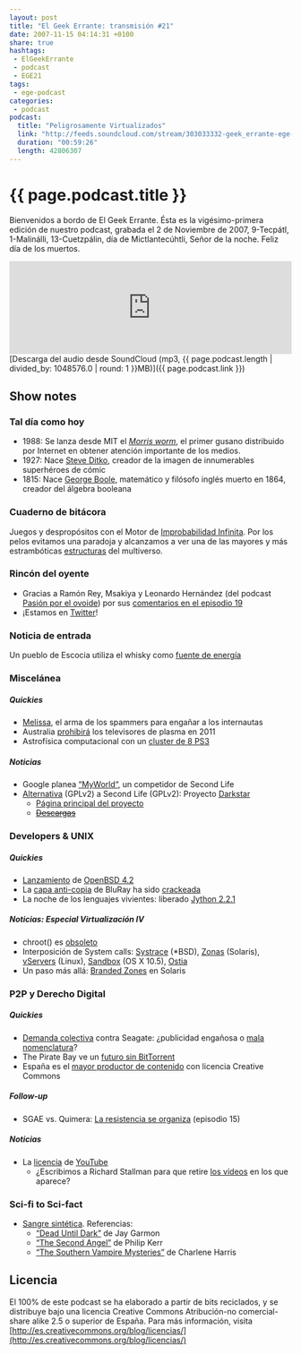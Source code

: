 ```yaml
---
layout: post
title: "El Geek Errante: transmisión #21"
date: 2007-11-15 04:14:31 +0100
share: true
hashtags:
 - ElGeekErrante
 - podcast
 - EGE21
tags:
 - ege-podcast
categories:
 - podcast
podcast:
  title: "Peligrosamente Virtualizados"
  link: "http://feeds.soundcloud.com/stream/303033332-geek_errante-ege-podcast-ep21.mp3"
  duration: "00:59:26"
  length: 42806307
---
```


# {{ page.podcast.title }}
Bienvenidos a bordo de El Geek Errante. Ésta es la vigésimo-primera edición de nuestro podcast, grabada el 2 de Noviembre de 2007, 9-Tecpátl, 1-Malinálli, 13-Cuetzpálin, día de Mictlantecúhtli, Señor de la noche. Feliz día de los muertos.

<iframe width="100%" height="166" scrolling="no" frameborder="no" src="https://w.soundcloud.com/player/?url=https%3A//api.soundcloud.com/tracks/303033332&amp;color=ff5500&amp;auto_play=false&amp;hide_related=false&amp;show_comments=true&amp;show_user=true&amp;show_reposts=false"></iframe>
[Descarga del audio desde SoundCloud (mp3, {{ page.podcast.length | divided_by: 1048576.0 | round: 1 }}MB)]({{ page.podcast.link }})

## Show notes

### Tal día como hoy
- 1988: Se lanza desde MIT el [*Morris worm*](https://en.wikipedia.org/wiki/Morris_worm), el primer gusano distribuido por Internet en obtener atención importante de los medios.
- 1927: Nace [Steve Ditko](http://steveditko.com/), creador de la imagen de innumerables superhéroes de cómic
- 1815: Nace [George Boole](http://www.kerryr.net/pioneers/boole.htm), matemático y filósofo inglés muerto en 1864, creador del álgebra booleana

### Cuaderno de bitácora
Juegos y despropósitos con el Motor de [Improbabilidad Infinita](http://h2g2.com/entry/A4284713). Por los pelos evitamos una paradoja y alcanzamos a ver una de las mayores y más estrambóticas [estructuras](ihttp://web.archive.org/web/20090220131159/http://dreamers.com/mundodisco/) del multiverso.

### Rincón del oyente
- Gracias a Ramón Rey, Msakiya y Leonardo Hernández (del podcast [Pasión por el ovoide](http://www.pasionporelovoide.com/podcast/archives/temporada2007/)) por sus [comentarios en el episodio 19](http://web.archive.org/web/20081216022024/http://elgeekerrante.com/ege-podcast-ep19/#comments)
- ¡Estamos en [Twitter](https://twitter.com/geek_errante)!

### Noticia de entrada
Un pueblo de Escocia utiliza el whisky como [fuente de energía](http://web.archive.org/web/20080412050953/http://www.sundayherald.com/news/heraldnews/display.var.1580515.0.scots_set_for_worlds_first_drampowered_hospital.php)

### Miscelánea

##### Quickies
- [Melissa](http://web.archive.org/web/20080706191003/http://www.geek.com/spammers-create-melissa-stripper-game/), el arma de los spammers para engañar a los internautas
- Australia [prohibirá](http://gizmodo.com/309279/australia-to-ban-all-plasmas) los televisores de plasma en 2011
- Astrofísica computacional con un [cluster de 8 PS3](http://web.archive.org/web/20090222110707/http://www.wired.com/techbiz/it/news/2007/10/ps3_supercomputer)

##### Noticias
- Google planea [“MyWorld“](http://games.slashdot.org/story/07/09/25/1437249/google-testing-my-world-second-life-rival), un competidor de Second Life
- [Alternativa](ihttp://web.archive.org/web/20080623035259/http://blogs.sun.com/kier/entry/java_if_you_thought_it) (GPLv2) a Second Life (GPLv2): Proyecto [Darkstar](http://web.archive.org/web/20090311003847/http://java.sun.com/developer/technicalArticles/Interviews/kesselman_qa.html)
    - [Página principal del proyecto](https://en.wikipedia.org/wiki/Project_Darkstar)
    - ~~[Descargas]()~~

### Developers & UNIX

##### Quickies
- [Lanzamiento](http://www.onlamp.com/pub/a/bsd/2007/11/01/whats-new-in-bsd-42.html) de [OpenBSD 4.2](https://www.openbsd.org/42.html)
- La [capa anti-copia](https://www.redfox.bz/es/anydvdhd.html) de BluRay ha sido [crackeada](http://web.archive.org/web/20090415101545/http://www.theinquirer.net/inquirer/news/438/1022438/blu-ray-bd-cracked)
- La noche de los lenguajes vivientes: liberado [Jython 2.2.1](http://www.jython.org/archive/221/archive/22/news.html)

##### Noticias: Especial Virtualización IV
- chroot() es [obsoleto](http://kerneltrap.org/Linux/Abusing_chroot)
- Interposición de System calls: [Systrace](https://www.provos.org/index.php?/plugin/tag/systrace) (\*BSD), [Zonas](http://brendangregg.com/zones.html) (Solaris), [vServers](http://linux-vserver.org/Welcome_to_Linux-VServer.org) (Linux), [Sandbox](http://lemonodor.com/archives/2007/10/sexprs_in_leopard.html) (OS X 10.5), [Ostia](http://www.isoc.org/isoc/conferences/ndss/04/proceedings/Papers/Garfinkel.pdf)
- Un paso más allá: [Branded Zones](https://en.wikipedia.org/wiki/Solaris_Containers#Branded_zones) en Solaris

### P2P y Derecho Digital

##### Quickies
- [Demanda colectiva](http://web.archive.org/web/20081010032536/http://www.diarioti.com/gate/n.php?id=15667) contra Seagate: ¿publicidad engañosa o [mala nomenclatura](https://es.wikipedia.org/wiki/Prefijo_binario)?
- The Pirate Bay ve un [futuro sin BitTorrent](https://torrentfreak.com/the-pirate-bay-sees-a-future-without-bittorrent-071030/)
- España es el [mayor productor de contenido](http://elpais.com/diario/2007/11/01/ciberpais/1193886143_850215.html) con licencia Creative Commons

##### Follow-up
- SGAE vs. Quimera: [La resistencia se organiza](http://derecho-internet.org/node/420/) (episodio 15)

##### Noticias
- La [licencia](https://www.youtube.com/t/terms?gl=ES&hl=es) de [YouTube](http://derechoynormas.blogspot.com/2007/10/youtube-y-la-lpi-todos-los-derechos.html)
    - ¿Escribimos a Richard Stallman para que retire [los vídeos](https://www.youtube.com/results?search_query=richard+stallman) en los que aparece?

### Sci-fi to Sci-fact
- [Sangre sintética](http://www.popsci.com/scitech/article/2006-11/better-blood). Referencias:
    - [“Dead Until Dark”](http://web.archive.org/web/20071120051644/http://blogs.techrepublic.com.com/geekend/?p=456) de Jay Garmon
    - [“The Second Angel”](https://en.wikipedia.org/wiki/The_Second_Angel) de Philip Kerr
    - [“The Southern Vampire Mysteries”](https://en.wikipedia.org/wiki/The_Southern_Vampire_Mysteries) de Charlene Harris

## Licencia
El 100% de este podcast se ha elaborado a partir de bits reciclados, y se distribuye bajo una licencia Creative Commons Atribución-no comercial-share alike 2.5 o superior de España. Para más información, visita [http://es.creativecommons.org/blog/licencias/](http://es.creativecommons.org/blog/licencias/)


